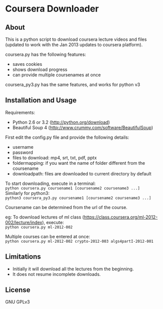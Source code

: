 Coursera Downloader
==================
About
-----
This is a python script to download coursera lecture videos and files (updated to work with the Jan 2013 updates to coursera platform).

coursera.py has the following features:
* saves cookies
* shows download progress
* can provide multiple coursenames at once

coursera_py3.py has the same features, and works for python v3

Installation and Usage
----------------------
Requirements:
* Python 2.6 or 3.2   (http://python.org/download)
* Beautiful Soup 4    (http://www.crummy.com/software/BeautifulSoup)

First edit the config.py file and provide the following details:<br />
* username
* password
* files to download: mp4, srt, txt, pdf, pptx
* foldermapping: if you want the name of folder different from the coursename
* downloadpath: files are downloaded to current directory by default

To start downloading, execute in a terminal:<br />
    `python coursera.py coursename1 [coursename2 coursename3 ...]`<br />
Similarly for python3:<br />
    `python3 coursera_py3.py coursename1 [coursename2 coursename3 ...]`

Coursename can be determined from the url of the course.

eg: To download lectures of ml class (https://class.coursera.org/ml-2012-002/lecture/index), execute:<br />
    `python coursera.py ml-2012-002`

Multiple courses can be entered at once: <br />
    `python coursera.py ml-2012-002 crypto-2012-003 algs4partI-2012-001`

Limitations
-----------
* Initially it will download all the lectures from the beginning.
* It does not resume incomplete downloads.

License
-------
GNU GPLv3
